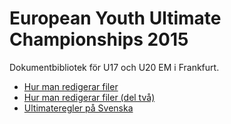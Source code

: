 European Youth Ultimate Championships 2015
==========================================

Dokumentbibliotek för U17 och U20 EM i Frankfurt.


* [Hur man redigerar filer](https://help.github.com/articles/editing-files-in-your-repository/)
* [Hur man redigerar filer (del två)](https://help.github.com/articles/github-flavored-markdown/)
* [Ultimateregler på Svenska](http://ultimateregler.github.io)
